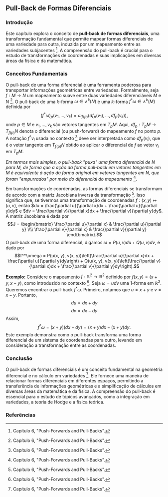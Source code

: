## Pull-Back de Formas Diferenciais

### Introdução
Este capítulo explora o conceito de **pull-back de formas diferenciais**, uma transformação fundamental que permite mapear formas diferenciais de uma variedade para outra, induzida por um mapeamento entre as variedades subjacentes [^1]. A compreensão do pull-back é crucial para o estudo de transformações de coordenadas e suas implicações em diversas áreas da física e da matemática.

### Conceitos Fundamentais

O pull-back de uma forma diferencial é uma ferramenta poderosa para transportar informações geométricas entre variedades. Formalmente, seja $f: M \rightarrow N$ um mapeamento suave entre duas variedades diferenciáveis $M$ e $N$ [^1]. O pull-back de uma *k*-forma $\omega \in \wedge^k(N)$ é uma *k*-forma $f^*\omega \in \wedge^k(M)$ definida por
$$(f^*\omega)_p(v_1, ..., v_k) = \omega_{f(p)}(df_p(v_1), ..., df_p(v_k)),$$
onde $p \in M$ e $v_1, ..., v_k$ são vetores tangentes em $T_pM$. Aqui, $df_p: T_pM \rightarrow T_{f(p)}N$ denota o diferencial (ou push-forward) do mapeamento $f$ no ponto $p$. A notação $f^*v_i$ usada no contexto [^1] deve ser interpretada como $df_p(v_i)$, que é o vetor tangente em $T_{f(p)}N$ obtido ao aplicar o diferencial de $f$ ao vetor $v_i$ em $T_pM$.

*Em termos mais simples, o pull-back "puxa" uma forma diferencial de $N$ para $M$, de forma que a ação da forma pull-back em vetores tangentes em $M$ é equivalente à ação da forma original em vetores tangentes em $N$, que foram "empurrados" por meio do diferencial do mapeamento* [^1].

Em transformações de coordenadas, as formas diferenciais se transformam de acordo com a matriz Jacobiana inversa da transformação [^1]. Isso significa que, se tivermos uma transformação de coordenadas $f: (x, y) \mapsto (u, v)$, então $du = \frac{\partial u}{\partial x}dx + \frac{\partial u}{\partial y}dy$ e $dv = \frac{\partial v}{\partial x}dx + \frac{\partial v}{\partial y}dy$. A matriz Jacobiana é dada por
$$J = \begin{bmatrix} \frac{\partial u}{\partial x} & \frac{\partial u}{\partial y} \\\\ \frac{\partial v}{\partial x} & \frac{\partial v}{\partial y} \end{bmatrix}.$$
O pull-back de uma forma diferencial, digamos $\omega = P(u, v)du + Q(u, v)dv$, é dado por
$$f^*\omega = P(u(x, y), v(x, y))\left(\frac{\partial u}{\partial x}dx + \frac{\partial u}{\partial y}dy\right) + Q(u(x, y), v(x, y))\left(\frac{\partial v}{\partial x}dx + \frac{\partial v}{\partial y}dy\right).$$

**Exemplo:** Considere o mapeamento $f: \mathbb{R}^2 \rightarrow \mathbb{R}^2$ definido por $f(x, y) = (x + y, x - y)$, como introduzido no contexto [^1]. Seja $\omega = u dv$ uma 1-forma em $\mathbb{R}^2$.  Queremos encontrar o pull-back $f^*\omega$. Primeiro, notamos que $u = x + y$ e $v = x - y$. Portanto,
$$du = dx + dy$$
$$dv = dx - dy$$
Assim,
$$f^*\omega = (x + y)(dx - dy) = (x + y)dx - (x + y)dy.$$
Este exemplo demonstra como o pull-back transforma uma forma diferencial de um sistema de coordenadas para outro, levando em consideração a transformação entre as coordenadas.

### Conclusão
O pull-back de formas diferenciais é um conceito fundamental na geometria diferencial e no cálculo em variedades [^1]. Ele fornece uma maneira de relacionar formas diferenciais em diferentes espaços, permitindo a transferência de informações geométricas e a simplificação de cálculos em diversas áreas da matemática e da física. A compreensão do pull-back é essencial para o estudo de tópicos avançados, como a integração em variedades, a teoria de Hodge e a física teórica.

### Referências
[^1]: Capítulo 6, "Push-Forwards and Pull-Backs".
<!-- END -->